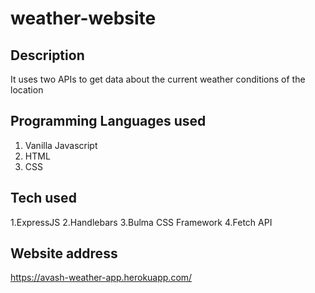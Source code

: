 # weather-website


## Description

It uses two APIs to get data about the current weather conditions of the location

## Programming Languages used

1. Vanilla Javascript
2. HTML
3. CSS

## Tech used

1.ExpressJS
2.Handlebars
3.Bulma CSS Framework
4.Fetch API

## Website address

https://avash-weather-app.herokuapp.com/
